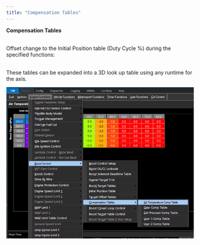 ```yaml
---
title: "Compensation Tables"
---
```


**Compensation Tables**

\
Offset change to the Initial Position table (Duty Cycle %) during the specified functions:

\
These tables can be expanded into a 3D look up table using any runtime for the axis.


![Image](</img/NewItem695.png>)
